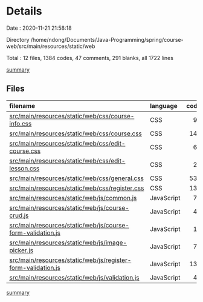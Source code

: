 # Details

Date : 2020-11-21 21:58:18

Directory /home/ndong/Documents/Java-Programming/spring/course-web/src/main/resources/static/web

Total : 12 files,  1384 codes, 47 comments, 291 blanks, all 1722 lines

[summary](results.md)

## Files
| filename | language | code | comment | blank | total |
| :--- | :--- | ---: | ---: | ---: | ---: |
| [src/main/resources/static/web/css/course-info.css](/src/main/resources/static/web/css/course-info.css) | CSS | 92 | 0 | 23 | 115 |
| [src/main/resources/static/web/css/course.css](/src/main/resources/static/web/css/course.css) | CSS | 149 | 6 | 34 | 189 |
| [src/main/resources/static/web/css/edit-course.css](/src/main/resources/static/web/css/edit-course.css) | CSS | 63 | 2 | 13 | 78 |
| [src/main/resources/static/web/css/edit-lesson.css](/src/main/resources/static/web/css/edit-lesson.css) | CSS | 29 | 0 | 8 | 37 |
| [src/main/resources/static/web/css/general.css](/src/main/resources/static/web/css/general.css) | CSS | 537 | 27 | 144 | 708 |
| [src/main/resources/static/web/css/register.css](/src/main/resources/static/web/css/register.css) | CSS | 130 | 0 | 30 | 160 |
| [src/main/resources/static/web/js/common.js](/src/main/resources/static/web/js/common.js) | JavaScript | 71 | 1 | 6 | 78 |
| [src/main/resources/static/web/js/course-crud.js](/src/main/resources/static/web/js/course-crud.js) | JavaScript | 42 | 0 | 2 | 44 |
| [src/main/resources/static/web/js/course-form-validation.js](/src/main/resources/static/web/js/course-form-validation.js) | JavaScript | 18 | 2 | 2 | 22 |
| [src/main/resources/static/web/js/image-picker.js](/src/main/resources/static/web/js/image-picker.js) | JavaScript | 71 | 0 | 4 | 75 |
| [src/main/resources/static/web/js/register-form-validation.js](/src/main/resources/static/web/js/register-form-validation.js) | JavaScript | 137 | 8 | 21 | 166 |
| [src/main/resources/static/web/js/validation.js](/src/main/resources/static/web/js/validation.js) | JavaScript | 45 | 1 | 4 | 50 |

[summary](results.md)